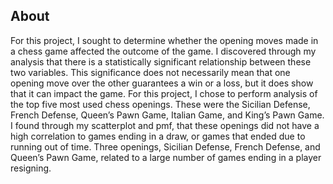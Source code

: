 ## About

For this project, I sought to determine whether the opening moves made in a chess game affected the outcome of the game. I discovered through my analysis that there is a statistically significant relationship between these two variables. This significance does not necessarily mean that one opening move over the other guarantees a win or a loss, but it does show that it can impact the game. For this project, I chose to perform analysis of the top five most used chess openings. These were the Sicilian Defense, French Defense, Queen’s Pawn Game, Italian Game, and King’s Pawn Game. I found through my scatterplot and pmf, that these openings did not have a high correlation to games ending in a draw, or games that ended due to running out of time. Three openings, Sicilian Defense, French Defense, and Queen’s Pawn Game, related to a large number of games ending in a player resigning. 
